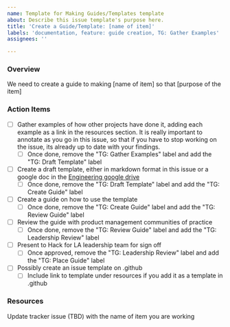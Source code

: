 ```yaml
---
name: Template for Making Guides/Templates template
about: Describe this issue template's purpose here.
title: 'Create a Guide/Template: [name of item]'
labels: 'documentation, feature: guide creation, TG: Gather Examples'
assignees: ''

---
```


### Overview
We need to create a guide to making [name of item] so that [purpose of the item]

### Action Items
- [ ] Gather examples of how other projects have done it, adding each example as a link in the resources section. It is really important to annotate as you go in this issue, so that if you have to stop working on the issue, its already up to date with your findings.
   - [ ] Once done, remove the "TG: Gather Examples" label and add the "TG: Draft Template" label
- [ ] Create a draft template, either in markdown format in this issue or a google doc in the [Engineering google drive](https://drive.google.com/drive/u/0/folders/1xWllQli2wUSsRF9OaSQBBQ1vaY7kRkAT)
    - [ ] Once done, remove the "TG: Draft Template" label and add the "TG: Create Guide" label
- [ ] Create a guide on how to use the template 
   - [ ] Once done, remove the "TG: Create Guide" label and add the "TG: Review Guide" label
- [ ] Review the guide with product management communities of practice
   - [ ] Once done, remove the "TG: Review Guide" label and add the "TG: Leadership Review" label
- [ ] Present to Hack for LA leadership team for sign off
   - [ ] Once approved, remove the "TG: Leadership Review" label and add the "TG: Place Guide" label
- [ ] Possibly create an issue template on .github 
   - [ ] Include link to template under resources if you add it as a template in .github

### Resources
Update tracker issue (TBD) with the name of item you are working
